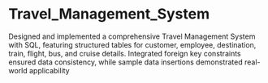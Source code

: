 # Travel_Management_System
Designed and implemented a comprehensive Travel Management System with SQL, featuring structured tables for customer, employee, destination, train, flight, bus, and cruise details. Integrated foreign key constraints ensured data consistency, while sample data insertions demonstrated real-world applicability
